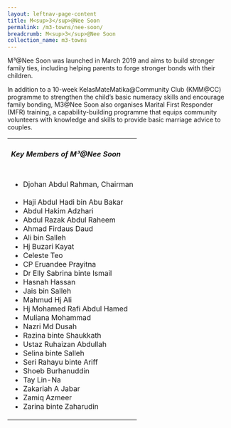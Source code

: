 ```yaml
---
layout: leftnav-page-content
title: M<sup>3</sup>@Nee Soon
permalink: /m3-towns/nee-soon/
breadcrumb: M<sup>3</sup>@Nee Soon
collection_name: m3-towns
---
```


M³@Nee Soon was launched in March 2019 and aims to build stronger family ties, including helping parents to forge stronger bonds with their children.

In addition to a 10-week KelasMateMatika@Community Club (KMM@CC) programme to strengthen the child’s basic numeracy skills and encourage family bonding, M3@Nee Soon also organises Marital First Responder (MFR) training, a capability-building programme that equips community volunteers with knowledge and skills to provide basic marriage advice to couples.

<table class="table-h">
  <tr>
  <td><h5>Key Members of M³@Nee Soon</h5></td>
  </tr>
  <tr>
  <td>
    <ul>
      <li>Djohan Abdul Rahman, Chairman</li><br>
      <li>Haji Abdul Hadi bin Abu Bakar </li>
<li>Abdul Hakim Adzhari </li>
<li>Abdul Razak Abdul Raheem </li>
<li>Ahmad Firdaus Daud </li>
<li>Ali bin Salleh </li>
<li>Hj Buzari Kayat </li>
<li>Celeste Teo </li>
<li>CP Eruandee Prayitna </li>
<li>Dr Elly Sabrina binte Ismail </li>
<li>Hasnah Hassan </li>
<li>Jais bin Salleh </li>
<li>Mahmud Hj Ali </li>
<li>Hj Mohamed Rafi Abdul Hamed </li>
<li>Muliana Mohammad </li>
<li>Nazri Md Dusah</li> 
<li>Razina binte Shaukkath </li>
<li>Ustaz Ruhaizan Abdullah </li>
<li>Selina binte Salleh</li> 
<li>Seri Rahayu binte Ariff </li>
<li>Shoeb Burhanuddin </li>
<li>Tay Lin-Na </li>
<li>Zakariah A Jabar</li> 
<li>Zamiq Azmeer </li>
<li>Zarina binte Zaharudin</li>
    </ul>
    </td>
  </tr>
  </table>
